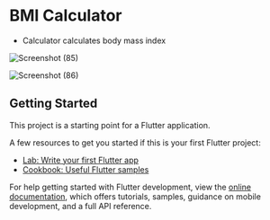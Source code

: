 # BMI Calculator

- Calculator calculates body mass index



![Screenshot (85)](https://user-images.githubusercontent.com/60850760/186511341-f1eae056-4535-484d-abdf-e945300854cb.png)


![Screenshot (86)](https://user-images.githubusercontent.com/60850760/186511354-1119f3f9-05da-4489-a31c-6645d4d40e81.png)


## Getting Started

This project is a starting point for a Flutter application.

A few resources to get you started if this is your first Flutter project:

- [Lab: Write your first Flutter app](https://docs.flutter.dev/get-started/codelab)
- [Cookbook: Useful Flutter samples](https://docs.flutter.dev/cookbook)

For help getting started with Flutter development, view the
[online documentation](https://docs.flutter.dev/), which offers tutorials,
samples, guidance on mobile development, and a full API reference.
